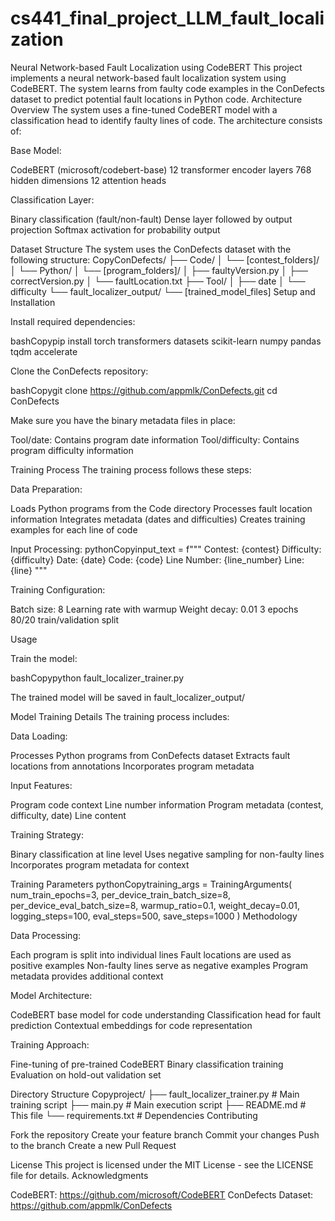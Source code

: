 # cs441_final_project_LLM_fault_localization

Neural Network-based Fault Localization using CodeBERT
This project implements a neural network-based fault localization system using CodeBERT. The system learns from faulty code examples in the ConDefects dataset to predict potential fault locations in Python code.
Architecture Overview
The system uses a fine-tuned CodeBERT model with a classification head to identify faulty lines of code. The architecture consists of:

Base Model:

CodeBERT (microsoft/codebert-base)
12 transformer encoder layers
768 hidden dimensions
12 attention heads


Classification Layer:

Binary classification (fault/non-fault)
Dense layer followed by output projection
Softmax activation for probability output



Dataset Structure
The system uses the ConDefects dataset with the following structure:
CopyConDefects/
├── Code/
│   └── [contest_folders]/
│       └── Python/
│           └── [program_folders]/
│               ├── faultyVersion.py
│               ├── correctVersion.py
│               └── faultLocation.txt
├── Tool/
│   ├── date
│   └── difficulty
└── fault_localizer_output/
    └── [trained_model_files]
Setup and Installation

Install required dependencies:

bashCopypip install torch transformers datasets scikit-learn numpy pandas tqdm accelerate

Clone the ConDefects repository:

bashCopygit clone https://github.com/appmlk/ConDefects.git
cd ConDefects

Make sure you have the binary metadata files in place:

Tool/date: Contains program date information
Tool/difficulty: Contains program difficulty information



Training Process
The training process follows these steps:

Data Preparation:

Loads Python programs from the Code directory
Processes fault location information
Integrates metadata (dates and difficulties)
Creates training examples for each line of code


Input Processing:
pythonCopyinput_text = f"""
Contest: {contest}
Difficulty: {difficulty}
Date: {date}
Code: {code}
Line Number: {line_number}
Line: {line}
"""

Training Configuration:

Batch size: 8
Learning rate with warmup
Weight decay: 0.01
3 epochs
80/20 train/validation split



Usage

Train the model:

bashCopypython fault_localizer_trainer.py

The trained model will be saved in fault_localizer_output/

Model Training Details
The training process includes:

Data Loading:

Processes Python programs from ConDefects dataset
Extracts fault locations from annotations
Incorporates program metadata


Input Features:

Program code context
Line number information
Program metadata (contest, difficulty, date)
Line content


Training Strategy:

Binary classification at line level
Uses negative sampling for non-faulty lines
Incorporates program metadata for context



Training Parameters
pythonCopytraining_args = TrainingArguments(
    num_train_epochs=3,
    per_device_train_batch_size=8,
    per_device_eval_batch_size=8,
    warmup_ratio=0.1,
    weight_decay=0.01,
    logging_steps=100,
    eval_steps=500,
    save_steps=1000
)
Methodology

Data Processing:

Each program is split into individual lines
Fault locations are used as positive examples
Non-faulty lines serve as negative examples
Program metadata provides additional context


Model Architecture:

CodeBERT base model for code understanding
Classification head for fault prediction
Contextual embeddings for code representation


Training Approach:

Fine-tuning of pre-trained CodeBERT
Binary classification training
Evaluation on hold-out validation set



Directory Structure
Copyproject/
├── fault_localizer_trainer.py  # Main training script
├── main.py                     # Main execution script
├── README.md                   # This file
└── requirements.txt           # Dependencies
Contributing

Fork the repository
Create your feature branch
Commit your changes
Push to the branch
Create a new Pull Request

License
This project is licensed under the MIT License - see the LICENSE file for details.
Acknowledgments

CodeBERT: https://github.com/microsoft/CodeBERT
ConDefects Dataset: https://github.com/appmlk/ConDefects